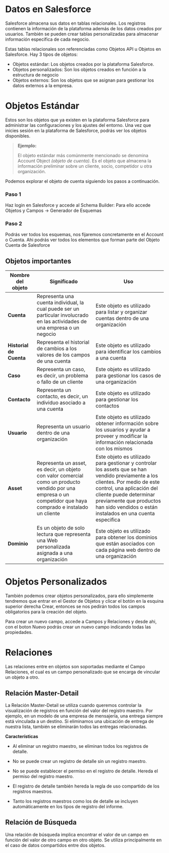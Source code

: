 # Datos en Salesforce

Salesforce almacena sus datos en tablas relacionales. Los registros contienen la información de la plataforma además de los datos creados por usuarios. También se pueden crear tablas personalizadas para almacenar información especifica de cada negocio.

Estas tablas relacionales son referenciadas como Objetos API u Objetos en Salesforce. Hay 3 tipos de objetos:

+ Objetos estándar: Los objetos creados por la plataforma Salesforce.
+ Objetos personalizados: Son los objetos creados en función a la estructura de negocio
+ Objetos externos: Son los objetos que se asignan para gestionar los datos externos a la empresa.

# Objetos Estándar

Estos son los objetos que ya existen en la plataforma Salesforce para administrar las configuraciones y los ajustes del entorno. Una vez que inicies sesión en la plataforma de Salesforce, podrás ver los objetos disponibles.

>**Ejemplo:**
>
>El objeto estándar más comúnmente mencionado se denomina Account Object *(objeto de cuenta)*. Es el objeto que almacena la información preliminar sobre un cliente, socio, competidor u otra organización. 

Podemos explorar el objeto de cuenta siguiendo los pasos a continuación.

### Paso 1

Haz login en Salesforce y accede al Schema Builder: Para ello accede Objetos y Campos -> Generador de Esquemas 

### Paso 2

Podrás ver todos los esquemas, nos fijaremos concretamente en el Account o Cuenta. Ahi podrás ver todos los elementos que forman parte del Objeto Cuenta de Salesforce

## Objetos importantes

|Nombre del objeto|Significado|Uso|
|-|-|-|
|**Cuenta**|Representa una cuenta individual, la cual puede ser un particular involucrado en las actividades de una empresa o un negocio|Este objeto es utilizado para listar y organizar cuentas dentro de una organización |
|**Historial de Cuenta**|Representa el historial de cambios a los valores de los campos de una cuenta|Este objeto es utilizado para identificar los cambios a una cuenta |
|**Caso**|Representa un caso, es decir, un problema o fallo de un cliente|Este objeto es utilizado para gestionar los casos de una organización |
|**Contacto**|Representa un contacto, es decir, un individuo asociado a una cuenta|Este objeto es utilizado para gestionar los contactos |
|**Usuario**|Representa un usuario dentro de una organización|Este objeto es utilizado obtener información sobre los usuarios y ayudar a proveer y modificar la información relacionada con los mismos  |
|**Asset**|Representa un asset, es decir, un objeto con valor comercial como un producto vendido por una empresa o un competidor que haya comprado e instalado un cliente|Este objeto es utilizado para gestionar y controlar los assets que se han vendido previamente a los clientes. Por medio de este control, una aplicación del cliente puede determinar previamente que productos han sido vendidos o están instalados en una cuenta especifica|
|**Dominio**|Es un objeto de solo lectura que representa una Web personalizada asignada a una organización|Este objeto es utilizado para obtener los dominios que están asociados con cada página web dentro de una organización|

# Objetos Personalizados

También podemos crear objetos personalizados, para ello simplemente tendremos que entrar en el Gestor de Objetos y clicar el botón en la esquina superior derecha Crear, entonces se nos pedirán todos los campos obligatorios para la creación del objeto. 

Para crear un nuevo campo, accede a Campos y Relaciones y desde ahi, con el boton Nuevo podrás crear un nuevo campo indicando todas las propiedades.

# Relaciones

Las relaciones entre en objetos son soportadas mediante el Campo Relaciones, el cual es un campo personalizado que se encarga de vincular un objeto a otro.

## Relación Master-Detail 

La Relación Master-Detail se utiliza cuando queremos controlar la visualización de registros en función del valor del registro maestro. Por ejemplo, en un modelo de una empresa de mensajería, una entrega siempre está vinculada a un destino. Si eliminamos una ubicación de entrega de nuestra lista, también se eliminarán todos las entregas relacionadas. 

**Características**

+ Al eliminar un registro maestro, se eliminan todos los registros de detalle.

+ No se puede crear un registro de detalle sin un registro maestro.

+ No se puede establecer el permiso en el registro de detalle. Hereda el permiso del registro maestro.

+ El registro de detalle también hereda la regla de uso compartido de los registros maestros.

+ Tanto los registros maestros como los de detalle se incluyen automáticamente en los tipos de registro del informe.

## Relación de Búsqueda

Una relación de búsqueda implica encontrar el valor de un campo en función del valor de otro campo en otro objeto. Se utiliza principalmente en el caso de datos compartidos entre dos objetos.
